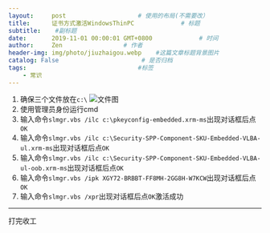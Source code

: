 ```yaml
---
layout:     post                    # 使用的布局(不需要改）
title:      证书方式激活WindowsThinPC             # 标题
subtitle:    #副标题
date:       2019-11-01 00:00:01 GMT+0800             # 时间
author:     Zen                 # 作者
header-img: img/photo/jiuzhaigou.webp    #这篇文章标题背景图片
catalog: False                       # 是否归档
tags:                               #标签
    - 常识
---
```


1. 确保三个文件放在`c:\`
![文件图](https://raw.githubusercontent.com/zhangyiming748/zhangyiming748.github.io/master/img/ActiveWindowsThinPC/activeWindowsThinPC.png)
2. 使用管理员身份运行cmd
3. 输入命令`slmgr.vbs /ilc c:\pkeyconfig-embedded.xrm-ms`出现对话框后点`OK`
4. 输入命令`slmgr.vbs /ilc c:\Security-SPP-Component-SKU-Embedded-VLBA-ul.xrm-ms`出现对话框后点`OK`
5. 输入命令`slmgr.vbs /ilc c:\Security-SPP-Component-SKU-Embedded-VLBA-ul-oob.xrm-ms`出现对话框后点`OK`
6. 输入命令`slmgr.vbs /ipk XGY72-BRBBT-FF8MH-2GG8H-W7KCW`出现对话框后点`OK`
7. 输入命令`slmgr.vbs /xpr`出现对话框后点`OK`激活成功
----
打完收工
